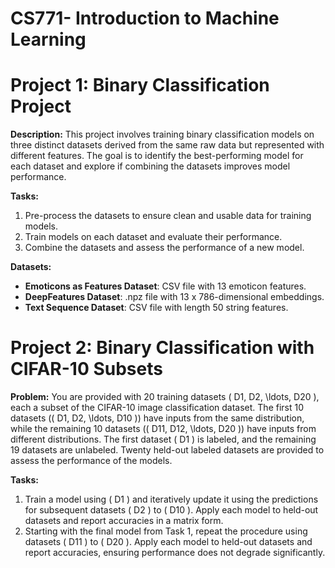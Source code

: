 # CS771- Introduction to Machine Learning

# Project 1: Binary Classification Project
**Description:** This project involves training binary classification models on three distinct datasets derived from the same raw data but represented with different features. The goal is to identify the best-performing model for each dataset and explore if combining the datasets improves model performance.

**Tasks:**
1. Pre-process the datasets to ensure clean and usable data for training models.
2. Train models on each dataset and evaluate their performance.
3. Combine the datasets and assess the performance of a new model.

**Datasets:**
- **Emoticons as Features Dataset**: CSV file with 13 emoticon features.
- **DeepFeatures Dataset**: .npz file with 13 x 786-dimensional embeddings.
- **Text Sequence Dataset**: CSV file with length 50 string features.



# Project 2: Binary Classification with CIFAR-10 Subsets

**Problem:** You are provided with 20 training datasets \( D1, D2, \ldots, D20 \), each a subset of the CIFAR-10 image classification dataset. The first 10 datasets (\( D1, D2, \ldots, D10 \)) have inputs from the same distribution, while the remaining 10 datasets (\( D11, D12, \ldots, D20 \)) have inputs from different distributions. The first dataset \( D1 \) is labeled, and the remaining 19 datasets are unlabeled. Twenty held-out labeled datasets are provided to assess the performance of the models.

**Tasks:**
1. Train a model using \( D1 \) and iteratively update it using the predictions for subsequent datasets \( D2 \) to \( D10 \). Apply each model to held-out datasets and report accuracies in a matrix form.
2. Starting with the final model from Task 1, repeat the procedure using datasets \( D11 \) to \( D20 \). Apply each model to held-out datasets and report accuracies, ensuring performance does not degrade significantly.



